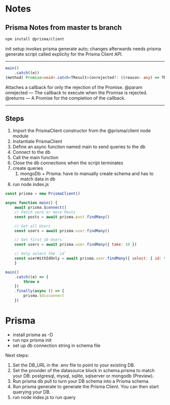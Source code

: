 
# Notes

## Prisma Notes from master ts branch

```sh
npm install @prisma/client
```

init setup invokes prisma generate auto; changes afterwards needs prisma generate script called explicity for the  Prisma Client API.

___

```ts
main()
    .catch((e))
(method) Promise<void>.catch<TResult>(onrejected?: ((reason: any) => TResult | PromiseLike<TResult>) | null | undefined): Promise<void | TResult>
```

Attaches a callback for only the rejection of the Promise.
@param onrejected — The callback to execute when the Promise is rejected.
@returns — A Promise for the completion of the callback.
___

## Steps

1. Import the PrismaClient constructor from the @prisma/client node module
2. Instantiate PrismaClient
3. Define an async function named main to send queries to the db
4. Connect to the db
5. Call the main function
6. Close the db connections when the script terminates
7. create queries
   1. mongoDb + Prisma: have to manually create schema and has to match data in db
8. run node index.js

```js
const prisma = new PrismaClient()

async function main() {
    await prisma.$connect()
    // Fetch zero or more Posts
    const posts = await prisma.post.findMany()

    // Get all Users
    const users = await prisma.user.findMany()

    // Get first 10 Users
    const users = await prisma.user.findMany({ take: 10 })

    // Only select the `id`
    const userWithIdOnly = await prisma.user.findMany({ select: { id: true } })
    }

main()
    .catch((e) => {
        throw e
    })
    .finally(async () => {
        prisma.$disconnect
    })
```

# Prisma

- install prisma as -D
- run npx prisma init
- set up db connection string in schema file

Next steps:

1. Set the DB_URL in the .env file to point to your existing DB.
2. Set the provider of the datasource block in schema.prisma to match your DB: postgresql, mysql, sqlite, sqlserver or mongodb (Preview).
3. Run prisma db pull to turn your DB schema into a Prisma schema.
4. Run prisma generate to generate the Prisma Client. You can then start querying your DB.
5. run node index.js to run query
